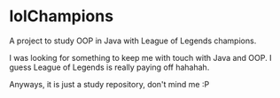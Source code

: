# lolChampions
A project to study OOP in Java with League of Legends champions.

I was looking for something to keep me with touch with Java and OOP. I guess League of Legends is really paying off hahahah.

Anyways, it is just a study repository, don't mind me :P
